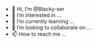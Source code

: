 - 👋 Hi, I’m @Blacky-ser
- 👀 I’m interested in ...
- 🌱 I’m currently learning ...
- 💞️ I’m looking to collaborate on ...
- 📫 How to reach me ...

<!---
Blacky-ser/Blacky-ser is a ✨ special ✨ repository because its `README.md` (this file) appears on your GitHub profile.
You can click the Preview link to take a look at your changes.
--->
